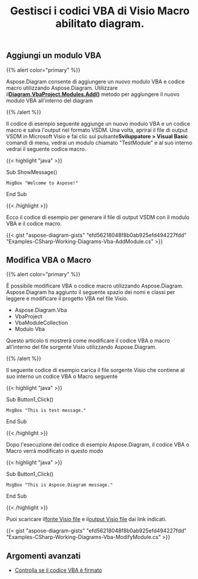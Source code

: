 ﻿---
title: Gestisci i codici VBA di Visio Macro abilitato diagram.
linktitle: Diagram Progetto VBA
type: docs
weight: 200
url: /it/net/working-with-vbaproject/
description: Aggiungi modulo VBA e modifica VBA o macro con la libreria Aspose.Diagram.
---
## **Aggiungi un modulo VBA**
{{% alert color="primary" %}}

 Aspose.Diagram consente di aggiungere un nuovo modulo VBA e codice macro utilizzando Aspose.Diagram. Utilizzare il[**Diagram.VbaProject.Modules.Add()**](https://reference.aspose.com/diagram/net/aspose.diagram.vba/vbamodulecollection/methods/add/index) metodo per aggiungere il nuovo modulo VBA all'interno del diagram

{{% /alert %}}

 Il codice di esempio seguente aggiunge un nuovo modulo VBA e un codice macro e salva l'output nel formato VSDM. Una volta, aprirai il file di output VSDM in Microsoft Visio e fai clic sul pulsante**Sviluppatore > Visual Basic** comandi di menu, vedrai un modulo chiamato "TestModule" e al suo interno vedrai il seguente codice macro.

{{< highlight "java" >}}

 Sub ShowMessage()

    MsgBox "Welcome to Aspose!"

End Sub

{{< /highlight >}}

Ecco il codice di esempio per generare il file di output VSDM con il modulo VBA e il codice macro.

{{< gist "aspose-diagram-gists" "efd56218048f8b0ab925efd494227fdd" "Examples-CSharp-Working-Diagrams-Vba-AddModule.cs" >}}

## **Modifica VBA o Macro**

{{% alert color="primary" %}} 

È possibile modificare VBA o codice macro utilizzando Aspose.Diagram. Aspose.Diagram ha aggiunto il seguente spazio dei nomi e classi per leggere e modificare il progetto VBA nel file Visio.

- Aspose.Diagram.Vba
- VbaProject
- VbaModuleCollection
- Modulo Vba

Questo articolo ti mostrerà come modificare il codice VBA o macro all'interno del file sorgente Visio utilizzando Aspose.Diagram.

{{% /alert %}} 

Il seguente codice di esempio carica il file sorgente Visio che contiene al suo interno un codice VBA o Macro seguente

{{< highlight "java" >}}

 Sub Button1_Click()

    MsgBox "This is test message."

End Sub

{{< /highlight >}}

Dopo l'esecuzione del codice di esempio Aspose.Diagram, il codice VBA o Macro verrà modificato in questo modo

{{< highlight "java" >}}

 Sub Button1_Click()

    MsgBox "This is Aspose.Diagram message."

End Sub

{{< /highlight >}}

 Puoi scaricare il[fonte Visio file]() e il[output Visio file]() dai link indicati.

{{< gist "aspose-diagram-gists" "efd56218048f8b0ab925efd494227fdd" "Examples-CSharp-Working-Diagrams-Vba-ModifyModule.cs" >}}

## **Argomenti avanzati**
- [Controlla se il codice VBA è firmato](/diagram/it/net/check-if-vba-code-is-signed/)
